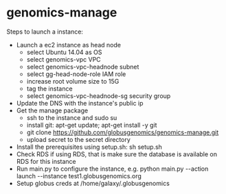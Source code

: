 # genomics-manage

Steps to launch a instance:
- Launch a ec2 instance as head node
    - select Ubuntu 14.04 as OS
    - select genomics-vpc VPC
    - select genomics-vpc-headnode subnet
    - select gg-head-node-role IAM role
    - increase root volume size to 15G
    - tag the instance
    - select genomics-vpc-headnode-sg security group
- Update the DNS with the instance's public ip
- Get the manage package
    - ssh to the instance and sudo su
    - install git: apt-get update; apt-get install -y git
    - git clone https://github.com/globusgenomics/genomics-manage.git
    - upload secret to the secret directory
- Install the prerequisites using setup.sh: sh setup.sh
- Check RDS if using RDS, that is make sure the database is available on RDS for this instance
- Run main.py to configure the instance, e.g. python main.py --action launch --instance test1.globusgenomics.org
- Setup globus creds at /home/galaxy/.globusgenomics
